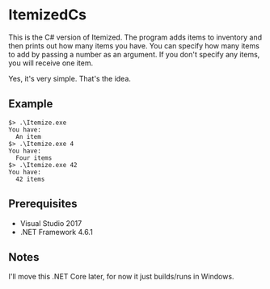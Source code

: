 # ItemizedCs

This is the C# version of Itemized. The program adds items to inventory and then prints out how many items you have. You can specify how many items to add by passing a number as an argument. If you don't specify any items, you will receive one item. 

Yes, it's very simple. That's the idea.

## Example

```
$> .\Itemize.exe
You have:
  An item
$> .\Itemize.exe 4
You have:
  Four items
$> .\Itemize.exe 42
You have: 
  42 items
```

## Prerequisites
- Visual Studio 2017
- .NET Framework 4.6.1

## Notes

I'll move this .NET Core later, for now it just builds/runs in Windows.
